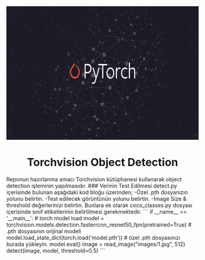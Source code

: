 <div align="center">
  <img height="350" src="/images/pytorch.png"/>
<h1>
  Torchvision Object Detection
</h1>
</div>
  Reponun hazırlanma amacı Torchvision kütüphanesi kullanarak object detection işleminin yapılmasıdır.
### Verinin Test Edilmesi
detect.py içerisinde bulunan aşağıdaki kod bloğu üzerinden;
  -Özel .pth dosyanızın yolunu belirtin.
  -Test edilecek görüntünün yolunu belirtin.
  -İmage Size & threshold değerlerinizi belirtin.
Bunlara ek olarak coco_classes.py dosyası içerisinde sınıf etiketlerinin belirtilmesi gerekmektedir.
```
if __name__ == '__main__':
    # torch model load
    model = torchvision.models.detection.fasterrcnn_resnet50_fpn(pretrained=True) # .pth dosyasının orijinal modeli
    model.load_state_dict(torch.load('model.pth')) # özel .pth dosyasınızı burada yükleyin.
    model.eval()
    image = read_image("images/1.jpg", 512)
    detect(image, model, threshold=0.5)
```


